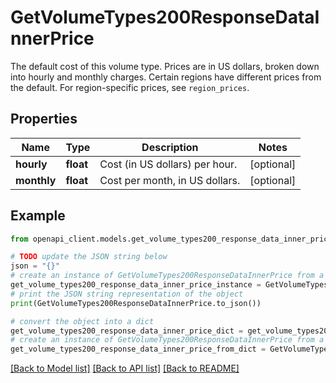 # GetVolumeTypes200ResponseDataInnerPrice

The default cost of this volume type. Prices are in US dollars, broken down into hourly and monthly charges.  Certain regions have different prices from the default. For region-specific prices, see `region_prices`.

## Properties

Name | Type | Description | Notes
------------ | ------------- | ------------- | -------------
**hourly** | **float** | Cost (in US dollars) per hour. | [optional] 
**monthly** | **float** | Cost per month, in US dollars. | [optional] 

## Example

```python
from openapi_client.models.get_volume_types200_response_data_inner_price import GetVolumeTypes200ResponseDataInnerPrice

# TODO update the JSON string below
json = "{}"
# create an instance of GetVolumeTypes200ResponseDataInnerPrice from a JSON string
get_volume_types200_response_data_inner_price_instance = GetVolumeTypes200ResponseDataInnerPrice.from_json(json)
# print the JSON string representation of the object
print(GetVolumeTypes200ResponseDataInnerPrice.to_json())

# convert the object into a dict
get_volume_types200_response_data_inner_price_dict = get_volume_types200_response_data_inner_price_instance.to_dict()
# create an instance of GetVolumeTypes200ResponseDataInnerPrice from a dict
get_volume_types200_response_data_inner_price_from_dict = GetVolumeTypes200ResponseDataInnerPrice.from_dict(get_volume_types200_response_data_inner_price_dict)
```
[[Back to Model list]](../README.md#documentation-for-models) [[Back to API list]](../README.md#documentation-for-api-endpoints) [[Back to README]](../README.md)


